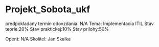 # Projekt_Sobota_ukf
predpokladany termin odovzdania: N/A
Tema: Implementacia  ITIL
Stav teorie:20%
Stav praktickej:10%
Stav prilohy:50%

Opent: N/A
Skolitel: Jan Skalka

